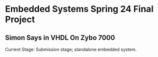 # Embedded Systems Spring 24 Final Project

## Simon Says in VHDL On Zybo 7000

Current Stage: Submission stage; standalone embedded system.
